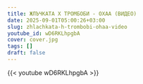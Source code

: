 ```yaml
---
title: ЖЛЪЧКАТА Х ТРОМБОБИ - ОХАА (ВИДЕО)
date: 2025-09-01T05:00:26+03:00
slug: zhlachkata-h-trombobi-ohaa-video
youtube_id: wD6RKLhpgbA
cover: cover.jpg
tags: []
draft: false
---
```


{{< youtube wD6RKLhpgbA >}}
